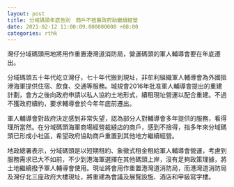 ```yaml
---
layout: post
title: 分域碼頭年底告別　商戶不捨冀政府助繼續經營
date: 2021-02-12 11:00:09.000000000 +08:00
categories: rthk
---
```


灣仔分域碼頭用地將用作重置港灣道消防局，營運碼頭的軍人輔導會要在年底遷出。

分域碼頭五十年代屹立灣仔，七十年代搬到現址，非牟利組織軍人輔導會為外國抵港海軍提供住宿、飲食、交通等服務。城規會2016年批准軍人輔導會提出的重建計劃，會方之後向政府申請以私人協約土地形式，續租現址營運以配合重建。不過不獲政府續約，要求輔導會於今年年底前遷出。

軍人輔導會對政府決定感到非常失望，認為部分人對輔導會多年提供的服務，看得理所當然。在分域碼頭海軍商場經營裁縫店的商戶，感到不捨得，指多年來分域碼頭已形成小社區，希望政府協助商戶重置到其他地方繼續經營。

地政總署表示，分域碼頭是以短期租約、象徵式租金租給軍人輔導會營運，考慮到服務需求已大不如前，不少到港海軍選擇在其他碼頭上岸，沒有足夠政策理據，將土地繼續撥予軍人輔導會使用。現址將會用作重置港灣道消防局，而港灣道消防局及灣仔北三座政府大樓現址，將重建為會議及展覽設施、酒店和甲級寫字樓。
